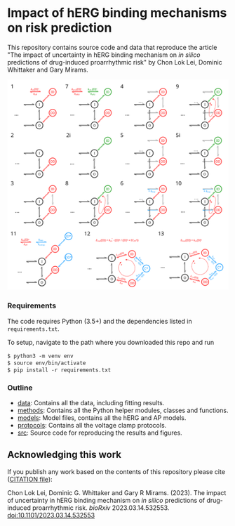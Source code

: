 # Impact of hERG binding mechanisms on risk prediction

This repository contains source code and data that reproduce the article "The impact of uncertainty in hERG binding mechanism on _in silico_ predictions of drug-induced proarrhythmic risk" by Chon Lok Lei, Dominic Whittaker and Gary Mirams.

![Model structures used in this repository](/models/model-list.svg)

### Requirements

The code requires Python (3.5+) and the dependencies listed in `requirements.txt`.

To setup, navigate to the path where you downloaded this repo and run
```console
$ python3 -m venv env
$ source env/bin/activate
$ pip install -r requirements.txt
```


### Outline

- [data](data): Contains all the data, including fitting results.
- [methods](methods): Contains all the Python helper modules, classes and functions.
- [models](models): Model files, contains all the hERG and AP models.
- [protocols](protocols): Contains all the voltage clamp protocols.
- [src](src): Source code for reproducing the results and figures.


## Acknowledging this work

If you publish any work based on the contents of this repository please cite ([CITATION file](CITATION)):

Chon Lok Lei, Dominic G. Whittaker and Gary R Mirams.
(2023).
The impact of uncertainty in hERG binding mechanism on _in silico_ predictions of drug-induced proarrhythmic risk.
_bioRxiv_ 2023.03.14.532553.
[doi:10.1101/2023.03.14.532553](https://doi.org/10.1101/2023.03.14.532553)
